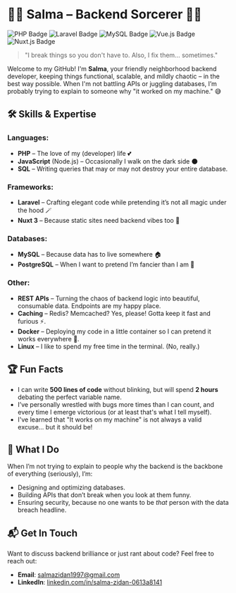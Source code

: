 # 👨‍💻 Salma – Backend Sorcerer 🧙‍♀️

![PHP Badge](https://img.shields.io/badge/Code-PHP-8892BF?style=flat-square&logo=php)
![Laravel Badge](https://img.shields.io/badge/Framework-Laravel-FF2D20?style=flat-square&logo=laravel)
![MySQL Badge](https://img.shields.io/badge/Database-MySQL-4479A1?style=flat-square&logo=mysql)
![Vue.js Badge](https://img.shields.io/badge/Code-Vue.js-42b883?style=flat-square&logo=vue.js)
![Nuxt.js Badge](https://img.shields.io/badge/Framework-Nuxt%203-00C58E?style=flat-square&logo=nuxt.js)


> "I break things so you don't have to. Also, I fix them... sometimes."

Welcome to my GitHub! I'm **Salma**, your friendly neighborhood backend developer, keeping things functional, scalable, and mildly chaotic – in the best way possible. When I'm not battling APIs or juggling databases, I’m probably trying to explain to someone why "it worked on my machine." 😅

## 🛠️ Skills & Expertise

### Languages:
- **PHP** – The love of my (developer) life 💕
- **JavaScript** (Node.js) – Occasionally I walk on the dark side 🌑
- **SQL** – Writing queries that may or may not destroy your entire database.

### Frameworks:
- **Laravel** – Crafting elegant code while pretending it’s not all magic under the hood 🪄
- **Nuxt 3** – Because static sites need backend vibes too 🚀

### Databases:
- **MySQL** – Because data has to live somewhere 🏠
- **PostgreSQL** – When I want to pretend I’m fancier than I am 🎩

### Other:
- **REST APIs** – Turning the chaos of backend logic into beautiful, consumable data. Endpoints are my happy place.
- **Caching** – Redis? Memcached? Yes, please! Gotta keep it fast and furious ⚡.
- **Docker** – Deploying my code in a little container so I can pretend it works everywhere 🚢.
- **Linux** – I like to spend my free time in the terminal. (No, really.)

## 🏆 Fun Facts
- I can write **500 lines of code** without blinking, but will spend **2 hours** debating the perfect variable name.
- I’ve personally wrestled with bugs more times than I can count, and every time I emerge victorious (or at least that's what I tell myself).
- I've learned that "It works on my machine" is not always a valid excuse... but it should be!

## 💼 What I Do
When I’m not trying to explain to people why the backend is the backbone of everything (seriously), I’m:
- Designing and optimizing databases.
- Building APIs that don’t break when you look at them funny.
- Ensuring security, because no one wants to be *that* person with the data breach headline.

## 📬 Get In Touch

Want to discuss backend brilliance or just rant about code? Feel free to reach out:
- **Email**: [salmazidan1997@gmail.com](mailto:salmazidan1997@gmail.com)
- **LinkedIn**: [linkedin.com/in/salma-zidan-0613a8141](https://www.linkedin.com/in/salma-zidan-0613a8141)
